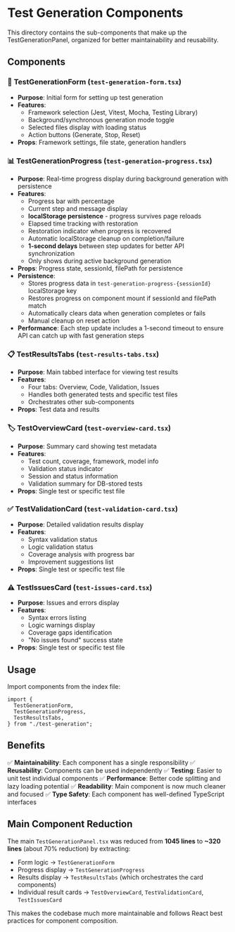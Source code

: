 # Test Generation Components

This directory contains the sub-components that make up the TestGenerationPanel, organized for better maintainability and reusability.

## Components

### 🔧 **TestGenerationForm** (`test-generation-form.tsx`)
- **Purpose**: Initial form for setting up test generation
- **Features**:
  - Framework selection (Jest, Vitest, Mocha, Testing Library)
  - Background/synchronous generation mode toggle
  - Selected files display with loading status
  - Action buttons (Generate, Stop, Reset)
- **Props**: Framework settings, file state, generation handlers

### 📊 **TestGenerationProgress** (`test-generation-progress.tsx`)
- **Purpose**: Real-time progress display during background generation with persistence
- **Features**:
  - Progress bar with percentage
  - Current step and message display
  - **localStorage persistence** - progress survives page reloads
  - Elapsed time tracking with restoration
  - Restoration indicator when progress is recovered
  - Automatic localStorage cleanup on completion/failure
  - **1-second delays** between step updates for better API synchronization
  - Only shows during active background generation
- **Props**: Progress state, sessionId, filePath for persistence
- **Persistence**: 
  - Stores progress data in `test-generation-progress-{sessionId}` localStorage key
  - Restores progress on component mount if sessionId and filePath match
  - Automatically clears data when generation completes or fails
  - Manual cleanup on reset action
- **Performance**: Each step update includes a 1-second timeout to ensure API can catch up with fast generation steps

### 📋 **TestResultsTabs** (`test-results-tabs.tsx`)
- **Purpose**: Main tabbed interface for viewing test results
- **Features**:
  - Four tabs: Overview, Code, Validation, Issues
  - Handles both generated tests and specific test files
  - Orchestrates other sub-components
- **Props**: Test data and results

### 🏷️ **TestOverviewCard** (`test-overview-card.tsx`)
- **Purpose**: Summary card showing test metadata
- **Features**:
  - Test count, coverage, framework, model info
  - Validation status indicator
  - Session and status information
  - Validation summary for DB-stored tests
- **Props**: Single test or specific test file

### ✅ **TestValidationCard** (`test-validation-card.tsx`)
- **Purpose**: Detailed validation results display
- **Features**:
  - Syntax validation status
  - Logic validation status
  - Coverage analysis with progress bar
  - Improvement suggestions list
- **Props**: Single test or specific test file

### ⚠️ **TestIssuesCard** (`test-issues-card.tsx`)
- **Purpose**: Issues and errors display
- **Features**:
  - Syntax errors listing
  - Logic warnings display
  - Coverage gaps identification
  - "No issues found" success state
- **Props**: Single test or specific test file

## Usage

Import components from the index file:

```tsx
import {
  TestGenerationForm,
  TestGenerationProgress,
  TestResultsTabs,
} from "./test-generation";
```

## Benefits

✅ **Maintainability**: Each component has a single responsibility
✅ **Reusability**: Components can be used independently 
✅ **Testing**: Easier to unit test individual components
✅ **Performance**: Better code splitting and lazy loading potential
✅ **Readability**: Main component is now much cleaner and focused
✅ **Type Safety**: Each component has well-defined TypeScript interfaces

## Main Component Reduction

The main `TestGenerationPanel.tsx` was reduced from **1045 lines** to **~320 lines** (about 70% reduction) by extracting:

- Form logic → `TestGenerationForm`
- Progress display → `TestGenerationProgress` 
- Results display → `TestResultsTabs` (which orchestrates the card components)
- Individual result cards → `TestOverviewCard`, `TestValidationCard`, `TestIssuesCard`

This makes the codebase much more maintainable and follows React best practices for component composition.
